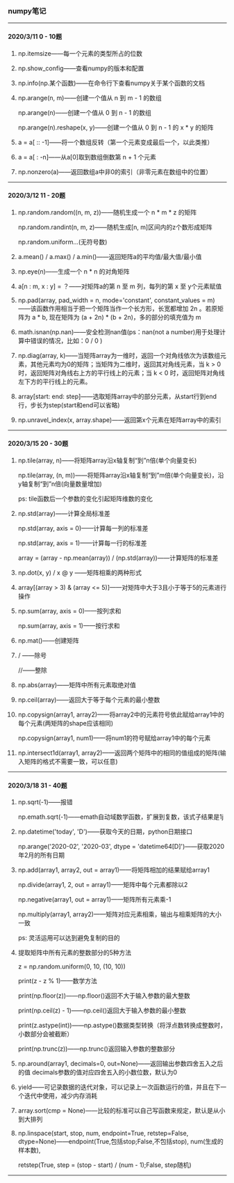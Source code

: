 ### numpy笔记

---

#### 2020/3/11 0 - 10题

1. np.itemsize——每一个元素的类型所占的位数

2. np.show_config——查看numpy的版本和配置

3. np.info(np.某个函数)——在命令行下查看numpy关于某个函数的文档

4. np.arange(n, m)——创建一个值从 n 到 m - 1 的数组

   np.arange(n)——创建一个值从 0 到 n - 1 的数组

   np.arange(n).reshape(x, y)——创建一个值从 0 到 n - 1 的 x * y 的矩阵

5. a = a[ :: -1]——将一个数组反转（第一个元素变成最后一个，以此类推）

6. a = a[ : -n]——从a[0]取到数组倒数第 n + 1 个元素

7. np.nonzero(a)——返回数组a中非0的索引（非零元素在数组中的位置）

---

#### 2020/3/12 11 - 20题

1. np.random.random((n, m, z))——随机生成一个 n * m * z 的矩阵

   np.random.randint(n, m, z)——随机生成[n, m]区间内的z个数形成矩阵

   np.random.uniform...(无符号数)

2. a.mean() / a.max() / a.min()——返回矩阵a的平均值/最大值/最小值

3. np.eye(n)——生成一个 n * n 的对角矩阵

4. a[n : m, x : y] = ？——对矩阵a的第 n 至 m 列，每列的第 x 至 y个元素赋值

5. np.pad(array, pad_width = n, mode='constant', constant_values = m)——该函数作用相当于把一个矩阵当作一个长方形，长宽都增加 2n 。若原矩阵为 a * b, 现在矩阵为 (a + 2n) * (b + 2n)，多的部分的填充值为 m

6. math.isnan(np.nan)——安全检测nan值(ps：nan(not a number)用于处理计算中错误的情况，比如：0 / 0 )

7. np.diag(array, k)——当矩阵array为一维时，返回一个对角线依次为该数组元素，其他元素均为0的矩阵；当矩阵为二维时，返回其对角线元素，当 k > 0 时，返回矩阵对角线右上方的平行线上的元素；当 k < 0 时，返回矩阵对角线左下方的平行线上的元素。

8. array[start: end: step]——选取矩阵array中的部分元素，从start行到end行，步长为step(start和end可以省略)

9. np.unravel_index(x, array.shape)——返回第x个元素在矩阵array中的索引

---

#### 2020/3/15 20 - 30题

1. np.tile(array, n)——将矩阵array沿x轴复制“到”n倍(单个向量变长)

   np.tile(array, (n, m))——将矩阵array沿x轴复制“到”m倍(单个向量变长)，沿y轴复制“到”n倍(向量数量增加)

   ps: tile函数后一个参数的变化引起矩阵维数的变化

2. np.std(array)——计算全局标准差

   np.std(array, axis = 0)——计算每一列的标准差

   np.std(array, axis = 1)——计算每一行的标准差

   array = (array - np.mean(array)) / (np.std(array))——计算矩阵的标准差 

3. np.dot(x, y) / x @ y ——矩阵相乘的两种形式

4. array[(array > 3) & (array <= 5)]——对矩阵中大于3且小于等于5的元素进行操作

5. np.sum(array, axis = 0)——按列求和

   np.sum(array, axis = 1)——按行求和

6. np.mat()——创建矩阵

7. / ——除号

   //——整除

8. np.abs(array)——矩阵中所有元素取绝对值

9. np.ceil(array)——返回大于等于每个元素的最小整数

10. np.copysign(array1, array2)——将array2中的元素符号依此赋给array1中的每个元素(两矩阵的shape应该相同)

    np.copysign(array1, num1)——将num1的符号赋给array1中的每个元素

11. np.intersect1d(array1, array2)——返回两个矩阵中的相同的值组成的矩阵(输入矩阵的格式不需要一致，可以任意)

---
#### 2020/3/18 31 - 40题

1. np.sqrt(-1)——报错

   np.emath.sqrt(-1)——emath自动域数学函数，扩展到复数，该式子结果是1j
   
2. np.datetime('today', 'D')——获取今天的日期，python日期接口

   np.arange('2020-02', '2020-03', dtype = 'datetime64[D]')——获取2020年2月的所有日期
   
3. np.add(array1, array2, out = array1)——将矩阵相加的结果赋给array1

   np.divide(array1, 2, out = array1)——矩阵中每个元素都除以2

   np.negative(array1, out = array1)——矩阵所有元素乘-1
   
   np.multiply(array1, array2)——矩阵对应元素相乘，输出与相乘矩阵的大小一致
  
   ps: 灵活运用可以达到避免复制的目的
  
4. 提取矩阵中所有元素的整数部分的5种方法

   z = np.random.uniform(0, 10, (10, 10))

   print(z - z % 1)——数学方法
   
   print(np.floor(z))——np.floor()返回不大于输入参数的最大整数
   
   print(np.ceil(z) - 1)——np.ceil()返回大于输入参数的最小整数
   
   print(z.astype(int))——np.astype()数据类型转换（将浮点数转换成整数时，小数部分会被截断）
   
   print(np.trunc(z))——np.trunc()返回输入参数的整数部分
   
5. np.around(array1, decimals=0, out=None)——返回输出参数四舍五入之后的值
                                            decimals参数的值对应四舍五入的小数位数，默认为0
                                            
6. yield——可记录数据的迭代对象，可以记录上一次函数运行的值，并且在下一个迭代中使用，减少内存消耗

7. array.sort(cmp = None)——比较的标准可以自己写函数来规定，默认是从小到大排列

8. np.linspace(start, stop, num, endpoint=True, retstep=False, dtype=None)——endpoint(True,包括stop;False,不包括stop), num(生成的样本数),

   retstep(True, step = (stop - start) / (num - 1);False, step随机)
   
---
                                                                            

 
